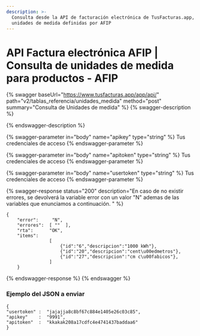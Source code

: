 ```yaml
---
description: >-
  Consulta desde la API de facturación electrónica de TusFacturas.app, las
  unidades de medida definidas por AFIP
---
```


# API Factura electrónica AFIP  | Consulta de unidades de medida para productos - AFIP

{% swagger baseUrl="https://www.tusfacturas.app/app/api/" path="v2/tablas_referencia/unidades_medida" method="post" summary="Consulta de Unidades de medida" %}
{% swagger-description %}

{% endswagger-description %}

{% swagger-parameter in="body" name="apikey" type="string" %}
Tus credenciales de acceso
{% endswagger-parameter %}

{% swagger-parameter in="body" name="apitoken" type="string" %}
Tus credenciales de acceso
{% endswagger-parameter %}

{% swagger-parameter in="body" name="usertoken" type="string" %}
Tus credenciales de acceso
{% endswagger-parameter %}

{% swagger-response status="200" description="En caso de no existir errores, se devolverá la variable error con un valor "N" ademas de las variables que enunciamos a continuación.
" %}
```
{
    "error":     "N",
    "errores":  [ ""  ],
    "rta":      "OK",
    "items": 
                [  
                    {"id":"6","descripcion":"1000 kWh"},
                    {"id":"20","descripcion":"cent\u00edmetros"},
                    {"id":"27","descripcion":"cm c\u00fabicos"},
                ]
    }
```
{% endswagger-response %}
{% endswagger %}

### Ejemplo del JSON a enviar

```
{
"usertoken" :  "jajajja8c8bf67c884e1405e26c03c85",
"apikey"    :  "9991",
"apitoken"  :  "kkakak208a17cdfc4e4741437baddaa6"
}
```
